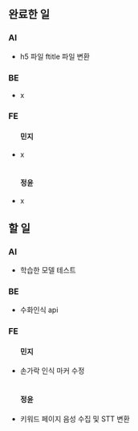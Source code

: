 <h2>완료한 일</h2>
<h3>AI</h3>
<ul>
  <li>h5 파일 ftitle 파일 변환</li>
</ul>

<h3>BE</h3>
<ul>
  <li>x</li>
</ul>

<h3>FE</h3>
<ul>
  <h4>민지</h4>
  <li>x</li>
  <br>
  <h4>정윤</h4>
  <li>x</li>
</ul>

<h2>할 일</h2>
<h3>AI</h3>
<ul>
  <li>학습한 모델 테스트</li>
</ul>

<h3>BE</h3>
<ul>
  <li>수화인식 api</li>
</ul>

<h3>FE</h3>
<ul>
  <h4>민지</h4>
  <li>손가락 인식 마커 수정</li>
  <br>
  <h4>정윤</h4>
  <li>키워드 페이지 음성 수집 및 STT 변환</li>
</ul>
